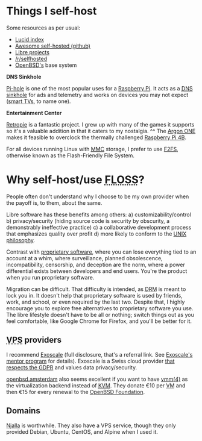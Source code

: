# Things I self-host

Some resources as per usual:

- [Lucid index](https://lucidindex.com/)
- [Awesome self-hosted
  (github)](https://github.com/Kickball/awesome-selfhosted)
- [Libre projects](https://libreprojects.net/)
- [/r/selfhosted](https://old.reddit.com/r/selfhosted/)
- [OpenBSD's](https://www.openbsd.org) base system

**DNS Sinkhole**

[Pi-hole](https://github.com/pi-hole/pi-hole) is one of the most popular
uses for a [Raspberry
Pi](https://en.wikipedia.org/wiki/Raspberry_Pi). It acts as a [<abbr
title="Domain Name System">DNS</abbr>
sinkhole](https://en.wikipedia.org/wiki/DNS_sinkhole) for ads and
telemetry and works on devices you may not expect (<abbr
title="Telescreens">smart TVs</abbr>, to name one).

**Entertainment Center**

[Retropie](https://retropie.org.uk/) is a fantastic project. I grew up
with many of the games it supports so it's a valuable addition in that
it caters to my nostalgia. ^^ The [Argon
ONE](https://www.argon40.com/catalog/product/view/id/52/s/argon-one-raspberry-pi-4-case/category/4/)
makes it feasible to overclock the thermally challenged [Raspberry Pi
4B](https://www.raspberrypi.org/products/raspberry-pi-4-model-b/).

For all devices running Linux with <a
href="https://en.wikipedia.org/wiki/MultiMediaCard"><abbr
title="MultiMediaCard">MMC</abbr></a> storage, I prefer to use
[F2FS](https://en.wikipedia.org/wiki/F2fs), otherwise known as the
Flash-Friendly File System.

# Why self-host/use <abbr title="Free/Libre and Open Source Software">FLOSS</abbr>?

People often don't understand why I choose to be my own provider when
the payoff is, to them, about the same.

Libre software has these benefits among others: a)
customizability/control b) privacy/security (hiding source code is
security by obscurity, a demonstrably ineffective practice) c)
a collaborative development process that emphasizes quality over profit
d) more likely to conform to the [UNIX
philosophy](https://en.wikipedia.org/wiki/UNIX_philosophy).

Contrast with [proprietary
software](https://www.gnu.org/proprietary/proprietary.en.html), where
you can lose everything tied to an account at a whim, where
surveillance, planned obsolescence, incompatibility, censorship, and
deception are the norm, where a power differential exists between
developers and end users. You're the product when you run proprietary
software.

Migration can be difficult. That difficulty is intended, as <abbr
title="Digital Rights Management">DRM</abbr> is meant
to lock you in. It doesn't help that proprietary software is used by
friends, work, and school, or even required by the last two. Despite
that, I highly encourage you to explore free alternatives to proprietary
software you use. The libre lifestyle doesn't have to be all or nothing;
switch things out as you feel comfortable, like Google Chrome
for Firefox, and you'll be better for it.

## <abbr title="Virtual Private Server">VPS</abbr> providers

I recommend
[Exoscale](https://portal.exoscale.com/register?r=JEUcJnv6AIMe) (full
disclosure, that's a referral link. See [Exoscale's mentor
program](https://community.exoscale.com/documentation/platform/mentor-program/)
for details). Exoscale is a Swiss cloud provider [that respects the
<abbr title="General Data Protection
Regulation">GDPR</abbr>](https://www.exoscale.com/compliance/) and
values data privacy/security.

[openbsd.amsterdam](https://openbsd.amsterdam/) also seems excellent if
you want to have [vmm(4)](https://man.openbsd.org/vmm.4) as the
virtualization backend instead of [<abbr title="Kernel-based Virtual
Machine">KVM</abbr>](https://www.linux-kvm.org/page/Main_Page). They
donate €10 per <abbr title="Virtual Machine">VM</abbr> and then €15 for
every renewal to the [OpenBSD
Foundation](https://www.openbsdfoundation.org/).

## Domains

[Njalla](https://njal.la/) is worthwhile. They also have a VPS service,
though they only provided Debian, Ubuntu, CentOS, and Alpine when I used
it.
